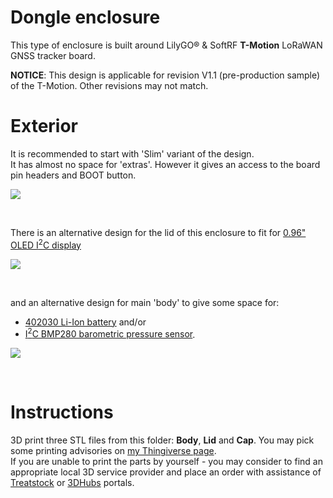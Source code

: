 # Dongle enclosure 

This type of enclosure is built around LilyGO&#174; & SoftRF **T-Motion** LoRaWAN GNSS tracker board.<br>

**NOTICE**: This design is applicable for revision V1.1 (pre-production sample) of the T-Motion. Other revisions may not match.

# Exterior

It is recommended to start with 'Slim' variant of the design.<br>
It has almost no space for 'extras'. However it gives an access to the board pin headers and BOOT button.<br>

![](https://github.com/lyusupov/SoftRF/raw/master/documents/images/t-motion-21.jpg)

<br>

There is an alternative design for the lid of this enclosure to fit for [0.96" OLED I<sup>2</sup>C display](https://www.aliexpress.com/item/32922106384.html)<br>

![](https://github.com/lyusupov/SoftRF/raw/master/documents/images/t-motion-22.jpg)

<br>

and an alternative design for main 'body' to give some space for:

- [402030 Li-Ion battery](https://www.aliexpress.com/item/32909694329.html) and/or
- [I<sup>2</sup>C BMP280 barometric pressure sensor](https://www.aliexpress.com/item/32680504702.html).

![](https://github.com/lyusupov/SoftRF/raw/master/documents/images/t-motion-23.jpg)

<br>

# Instructions

3D print three STL files from this folder: **Body**, **Lid** and **Cap**. You may pick some printing advisories on [my Thingiverse page](https://www.thingiverse.com/thing:4033445).<br>
If you are unable to print the parts by yourself - you may consider to find an appropriate local 3D service provider and place an order with assistance of [Treatstock](http://www.treatstock.com) or [3DHubs](http://www.3dhubs.com/) portals.
